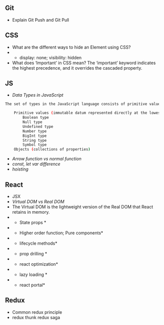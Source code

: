 ## Git 
- Explain Git Push and Git Pull

## CSS
- What are the different ways to hide an Element using CSS?
- - display: none; visibility: hidden
- What does ‘Important’ in CSS mean?
The ‘important’ keyword indicates the highest precedence, and it overrides the cascaded property.

## JS
- *Data Types in JavaScript*
```bash
The set of types in the JavaScript language consists of primitive values and objects.

    Primitive values (immutable datum represented directly at the lowest level of the language)
        Boolean type
        Null type
        Undefined type
        Number type
        BigInt type
        String type
        Symbol type
    Objects (collections of properties)
```

- *Arrow function vs normal function*
- *const, let var difference*
- *hoisting*

## React 
- JSX
- *Virtual DOM vs Real DOM*
- The Virtual DOM is the lightweight version of the Real DOM that React retains in memory.
- * State props *
- * Higher order function; Pure components*
- * lifecycle methods*
- * prop drilling * 
- * react optimization*
- * lazy loading *
- * react portal*

## Redux 
- Common redux principle 
- redux thunk redux saga
